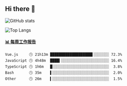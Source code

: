 ## Hi there 👋

![GitHub stats](https://github-readme-stats.orilight.top/api?username=orilights)

![Top Langs](https://github-readme-stats.orilight.top/api/top-langs/?username=orilights&layout=compact)

<!-- waka-box start -->
#### <a href="https://gist.github.com/92c8d5b388768c10efcba86e82b7c4fb" target="_blank">📊 每周工作报告</a>
```text
Vue.js     🕓 21h13m ███████████████████▌░░░░░░░ 72.3%
JavaScript 🕓 4h48m  ████▍░░░░░░░░░░░░░░░░░░░░░░ 16.4%
TypeScript 🕓 1h6m   █░░░░░░░░░░░░░░░░░░░░░░░░░░  3.8%
Bash       🕓 35m    ▌░░░░░░░░░░░░░░░░░░░░░░░░░░  2.0%
Other      🕓 26m    ▍░░░░░░░░░░░░░░░░░░░░░░░░░░  1.5%
```
<!-- Powered by https://github.com/journey-ad/waka-box-go . -->
<!-- waka-box end -->
